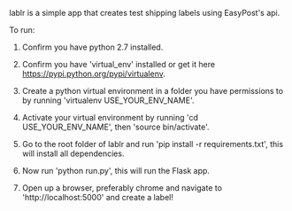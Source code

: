 lablr is a simple app that creates test shipping labels using EasyPost's api.

To run:

1. Confirm you have python 2.7 installed.

2. Confirm you have 'virtual_env' installed or get it here https://pypi.python.org/pypi/virtualenv.

3. Create a python virtual environment in a folder you have permissions to by running 'virtualenv USE_YOUR_ENV_NAME'.

4. Activate your virtual environment by running 'cd USE_YOUR_ENV_NAME', then 'source bin/activate'.

5. Go to the root folder of lablr and run 'pip install -r requirements.txt', this will install all dependencies.

6. Now run 'python run.py', this will run the Flask app.

7. Open up a browser, preferably chrome and navigate to 'http://localhost:5000' and create a label!

